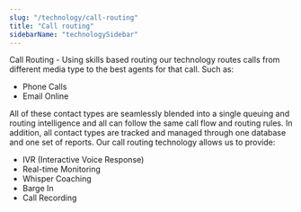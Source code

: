 ```yaml
---
slug: "/technology/call-routing"
title: "Call routing"
sidebarName: "technologySidebar"
---
```


Call Routing - Using skills based routing our technology routes calls from different media type to the best agents for that call. Such as:

- Phone Calls
- Email Online

All of these contact types are seamlessly blended into a single queuing and routing intelligence and all can follow the same call flow and routing rules. In addition, all contact types are tracked and managed through one database and one set of reports. Our call routing technology allows us to provide:

- IVR (Interactive Voice Response)
- Real-time Monitoring
- Whisper Coaching
- Barge In
- Call Recording
